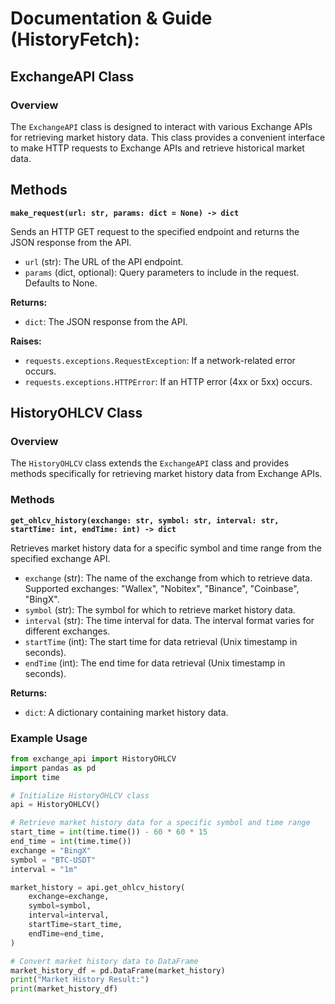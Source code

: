 # Documentation & Guide (HistoryFetch):

## ExchangeAPI Class

### Overview
The `ExchangeAPI` class is designed to interact with various Exchange APIs for retrieving market history data. This class provides a convenient interface to make HTTP requests to Exchange APIs and retrieve historical market data.

## Methods

**`make_request(url: str, params: dict = None) -> dict`**

Sends an HTTP GET request to the specified endpoint and returns the JSON response from the API.

- `url` (str): The URL of the API endpoint.
- `params` (dict, optional): Query parameters to include in the request. Defaults to None.
  
**Returns:**
- `dict`: The JSON response from the API.

**Raises:**
- `requests.exceptions.RequestException`: If a network-related error occurs.
- `requests.exceptions.HTTPError`: If an HTTP error (4xx or 5xx) occurs.

## HistoryOHLCV Class

### Overview
The `HistoryOHLCV` class extends the `ExchangeAPI` class and provides methods specifically for retrieving market history data from Exchange APIs.

### Methods

**`get_ohlcv_history(exchange: str, symbol: str, interval: str, startTime: int, endTime: int) -> dict`**

Retrieves market history data for a specific symbol and time range from the specified exchange API.

- `exchange` (str): The name of the exchange from which to retrieve data. Supported exchanges: "Wallex", "Nobitex", "Binance", "Coinbase", "BingX".
- `symbol` (str): The symbol for which to retrieve market history data.
- `interval` (str): The time interval for data. The interval format varies for different exchanges.
- `startTime` (int): The start time for data retrieval (Unix timestamp in seconds).
- `endTime` (int): The end time for data retrieval (Unix timestamp in seconds).

**Returns:**
- `dict`: A dictionary containing market history data.

### Example Usage

```python
from exchange_api import HistoryOHLCV
import pandas as pd
import time

# Initialize HistoryOHLCV class
api = HistoryOHLCV()

# Retrieve market history data for a specific symbol and time range
start_time = int(time.time()) - 60 * 60 * 15
end_time = int(time.time())
exchange = "BingX"
symbol = "BTC-USDT"
interval = "1m"

market_history = api.get_ohlcv_history(
    exchange=exchange,
    symbol=symbol,
    interval=interval,
    startTime=start_time,
    endTime=end_time,
)

# Convert market history data to DataFrame
market_history_df = pd.DataFrame(market_history)
print("Market History Result:")
print(market_history_df)
```
